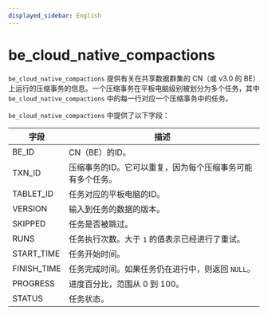 ```yaml
---
displayed_sidebar: English
---
```


# be_cloud_native_compactions

`be_cloud_native_compactions` 提供有关在共享数据群集的 CN（或 v3.0 的 BE）上运行的压缩事务的信息。一个压缩事务在平板电脑级别被划分为多个任务，其中 `be_cloud_native_compactions` 中的每一行对应一个压缩事务中的任务。

`be_cloud_native_compactions` 中提供了以下字段：

| **字段**   | **描述**                                              |
| ----------- | ------------------------------------------------------------ |
| BE_ID       | CN（BE）的ID。                                           |
| TXN_ID      | 压缩事务的ID。它可以重复，因为每个压缩事务可能有多个任务。 |
| TABLET_ID   | 任务对应的平板电脑的ID。                    |
| VERSION     | 输入到任务的数据的版本。               |
| SKIPPED     | 任务是否被跳过。                                 |
| RUNS        | 任务执行次数。大于 `1` 的值表示已经进行了重试。 |
| START_TIME  | 任务开始时间。                                             |
| FINISH_TIME | 任务完成时间。如果任务仍在进行中，则返回 `NULL`。 |
| PROGRESS    | 进度百分比，范围从 0 到 100。               |
| STATUS      | 任务状态。                                                 |

